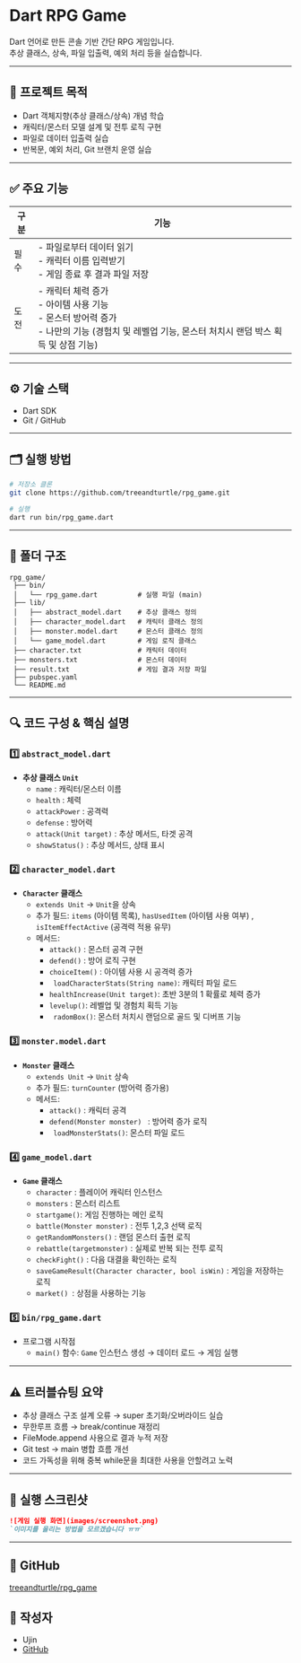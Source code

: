 # Dart RPG Game

Dart 언어로 만든 콘솔 기반 간단 RPG 게임입니다.  
추상 클래스, 상속, 파일 입출력, 예외 처리 등을 실습합니다.

---

## 📌 프로젝트 목적

- Dart 객체지향(추상 클래스/상속) 개념 학습
- 캐릭터/몬스터 모델 설계 및 전투 로직 구현
- 파일로 데이터 입출력 실습
- 반복문, 예외 처리, Git 브랜치 운영 실습

---

## ✅ 주요 기능

| 구분 | 기능                                                                                                                                                 |
| ---- | ---------------------------------------------------------------------------------------------------------------------------------------------------- |
| 필수 | - 파일로부터 데이터 읽기<br>- 캐릭터 이름 입력받기<br>- 게임 종료 후 결과 파일 저장                                                                  |
| 도전 | - 캐릭터 체력 증가<br>- 아이템 사용 기능<br>- 몬스터 방어력 증가<br>- 나만의 기능 (경험치 및 레벨업 기능, 몬스터 처치시 랜덤 박스 획득 및 상점 기능) |

---

## ⚙️ 기술 스택

- Dart SDK
- Git / GitHub

---

## 🗂️ 실행 방법

```bash
# 저장소 클론
git clone https://github.com/treeandturtle/rpg_game.git

# 실행
dart run bin/rpg_game.dart
```

---

## 📂 폴더 구조

```plaintext
rpg_game/
 ├── bin/
 │   └── rpg_game.dart          # 실행 파일 (main)
 ├── lib/
 │   ├── abstract_model.dart    # 추상 클래스 정의
 │   ├── character_model.dart   # 캐릭터 클래스 정의
 │   ├── monster.model.dart     # 몬스터 클래스 정의
 │   └── game_model.dart        # 게임 로직 클래스
 ├── character.txt              # 캐릭터 데이터
 ├── monsters.txt               # 몬스터 데이터
 ├── result.txt                 # 게임 결과 저장 파일
 ├── pubspec.yaml
 └── README.md
```

---

## 🔍 코드 구성 & 핵심 설명

### 1️⃣ `abstract_model.dart`

- **추상 클래스 `Unit`**
  - `name` : 캐릭터/몬스터 이름
  - `health` : 체력
  - `attackPower` : 공격력
  - `defense` : 방어력
  - `attack(Unit target)` : 추상 메서드, 타겟 공격
  - `showStatus()` : 추상 메서드, 상태 표시

### 2️⃣ `character_model.dart`

- **`Character` 클래스**
  - `extends Unit` → `Unit`을 상속
  - 추가 필드: `items` (아이템 목록), `hasUsedItem` (아이템 사용 여부) , `isItemEffectActive` (공격력 적용 유무)
  - 메서드:
    - `attack()` : 몬스터 공격 구현
    - `defend()` : 방어 로직 구현
    - `choiceItem()` : 아이템 사용 시 공격력 증가
    - ` loadCharacterStats(String name)`: 캐릭터 파일 로드
    - `healthIncrease(Unit target)`: 초반 3분의 1 확률로 체력 증가
    - `levelup()`: 레벨업 및 경험치 획득 기능
    - ` radomBox()`: 몬스터 처치시 랜덤으로 골드 및 디버프 기능

### 3️⃣ `monster.model.dart`

- **`Monster` 클래스**
  - `extends Unit` → `Unit` 상속
  - 추가 필드: `turnCounter` (방어력 증가용)
  - 메서드:
    - `attack()` : 캐릭터 공격
    - `defend(Monster monster) ` : 방어력 증가 로직
    - ` loadMonsterStats()`: 몬스터 파일 로드

### 4️⃣ `game_model.dart`

- **`Game` 클래스**
  - `character` : 플레이어 캐릭터 인스턴스
  - `monsters` : 몬스터 리스트
  - `startgame()`: 게임 진행하는 메인 로직
  - `battle(Monster monster)` : 전투 1,2,3 선택 로직
  - `getRandomMonsters()` : 랜덤 몬스터 출현 로직
  - `rebattle(targetmonster)` : 실제로 반복 되는 전투 로직
  - `checkFight()` : 다음 대결을 확인하는 로직
  - `saveGameResult(Character character, bool isWin)` : 게임을 저장하는 로직
  - `market() `: 상점을 사용하는 기능

### 5️⃣ `bin/rpg_game.dart`

- 프로그램 시작점
  - `main()` 함수: `Game` 인스턴스 생성 → 데이터 로드 → 게임 실행

---

## ⚠️ 트러블슈팅 요약

- 추상 클래스 구조 설계 오류 → super 초기화/오버라이드 실습
- 무한루프 흐름 → break/continue 재정리
- FileMode.append 사용으로 결과 누적 저장
- Git test → main 병합 흐름 개선
- 코드 가독성을 위해 중복 while문을 최대한 사용을 안할려고 노력

---

## 📸 실행 스크린샷

```markdown
![게임 실행 화면](images/screenshot.png)
`이미지를 올리는 방법을 모르겠습니다 ㅠㅠ`
```

---

## 🔗 GitHub

[treeandturtle/rpg_game](https://github.com/treeandturtle/rpg_game)

## 🙌 작성자

- Ujin
- [GitHub](https://github.com/treeandturtle)
